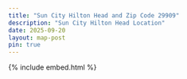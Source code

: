 ```yaml
---
title: "Sun City Hilton Head and Zip Code 29909"
description: "Sun City Hilton Head Location"
date: 2025-09-20
layout: map-post
pin: true
---
```


{% include embed.html %}

<style>

  #main-wrapper {
      padding: 0;
  }
  #main-wrapper > .container > div:first-of-type > main {
      padding-right: 0;
      padding-left: 0;
  }
  #main-wrapper > .container > div:first-of-type > main > article > header {
      padding-right: calc(var(--bs-gutter-x) * .5);
      padding-left: calc(var(--bs-gutter-x) * .5);
  }
  #tail-wrapper {
      display: none;
  }
  #map {
      width: 100%;
  }
</style>

<gmp-map center="32.3044810,-80.9572716" zoom="12.5" id="map" map-id="schh-location"></gmp-map>

<script type="module">
    import { getMap, loadGeoJSON, fitBounds } from '{{ '/assets/js/gmap.js' | relative_url }}';

    (async () => {
        try {    
            const map = await getMap('map');

            await loadGeoJSON(map, 'https://www.schh-commons.org/knowledge-base/geojson/Sun_City,_Hilton_Head.geojson', {strokeWeight: 2, zIndex: 2, fillOpacity: 0.2});

            await loadGeoJSON(map, 'https://tigerweb.geo.census.gov/arcgis/rest/services/TIGERweb/PUMA_TAD_TAZ_UGA_ZCTA/MapServer/1/query?where=ZCTA5%3D%2729909%27&outFields=ZCTA5%2CNAME%2CGEOID&returnGeometry=true&outSR=4326&f=geojson', {zIndex: 1, fillOpacity: 0.1});      

        } catch (error) {
            console.error('Error initializing map:', error);
        }
    })();

</script>
